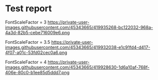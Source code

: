 # Test report

FontScaleFactor = 3
https://private-user-images.githubusercontent.com/45343665/419935268-bc122032-968a-4a3d-82b5-cebe716009e6.png

FontScaleFactor = 3.5
https://private-user-images.githubusercontent.com/45343665/419932038-e1c91fd4-d417-4f07-a01c-53fd02cec0a6.png

FontScaleFactor = 4
https://private-user-images.githubusercontent.com/45343665/419928630-1d6a10af-768f-406e-80c0-b1ee85d5ddd7.png
